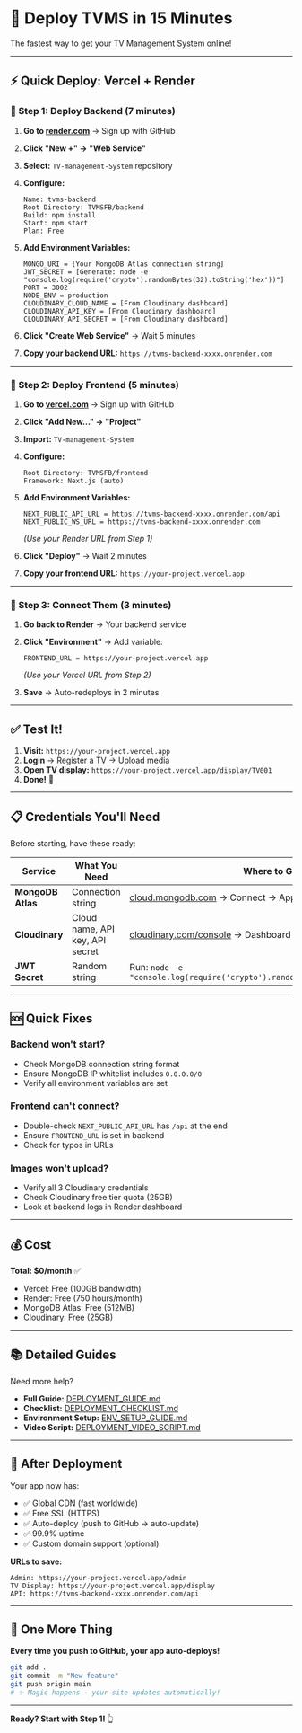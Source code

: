 # 🚀 Deploy TVMS in 15 Minutes

The fastest way to get your TV Management System online!

---

## ⚡ Quick Deploy: Vercel + Render

### 🎯 Step 1: Deploy Backend (7 minutes)

1. **Go to [render.com](https://render.com)** → Sign up with GitHub

2. **Click "New +" → "Web Service"**

3. **Select:** `TV-management-System` repository

4. **Configure:**

   ```
   Name: tvms-backend
   Root Directory: TVMSFB/backend
   Build: npm install
   Start: npm start
   Plan: Free
   ```

5. **Add Environment Variables:**

   ```
   MONGO_URI = [Your MongoDB Atlas connection string]
   JWT_SECRET = [Generate: node -e "console.log(require('crypto').randomBytes(32).toString('hex'))"]
   PORT = 3002
   NODE_ENV = production
   CLOUDINARY_CLOUD_NAME = [From Cloudinary dashboard]
   CLOUDINARY_API_KEY = [From Cloudinary dashboard]
   CLOUDINARY_API_SECRET = [From Cloudinary dashboard]
   ```

6. **Click "Create Web Service"** → Wait 5 minutes

7. **Copy your backend URL:** `https://tvms-backend-xxxx.onrender.com`

---

### 🎨 Step 2: Deploy Frontend (5 minutes)

1. **Go to [vercel.com](https://vercel.com)** → Sign up with GitHub

2. **Click "Add New..." → "Project"**

3. **Import:** `TV-management-System`

4. **Configure:**

   ```
   Root Directory: TVMSFB/frontend
   Framework: Next.js (auto)
   ```

5. **Add Environment Variables:**

   ```
   NEXT_PUBLIC_API_URL = https://tvms-backend-xxxx.onrender.com/api
   NEXT_PUBLIC_WS_URL = https://tvms-backend-xxxx.onrender.com
   ```

   _(Use your Render URL from Step 1)_

6. **Click "Deploy"** → Wait 2 minutes

7. **Copy your frontend URL:** `https://your-project.vercel.app`

---

### 🔗 Step 3: Connect Them (3 minutes)

1. **Go back to Render** → Your backend service

2. **Click "Environment"** → Add variable:

   ```
   FRONTEND_URL = https://your-project.vercel.app
   ```

   _(Use your Vercel URL from Step 2)_

3. **Save** → Auto-redeploys in 2 minutes

---

## ✅ Test It!

1. **Visit:** `https://your-project.vercel.app`
2. **Login** → Register a TV → Upload media
3. **Open TV display:** `https://your-project.vercel.app/display/TV001`
4. **Done!** 🎉

---

## 📋 Credentials You'll Need

Before starting, have these ready:

| Service           | What You Need                   | Where to Get It                                                                 |
| ----------------- | ------------------------------- | ------------------------------------------------------------------------------- |
| **MongoDB Atlas** | Connection string               | [cloud.mongodb.com](https://cloud.mongodb.com) → Connect → Application          |
| **Cloudinary**    | Cloud name, API key, API secret | [cloudinary.com/console](https://cloudinary.com/console) → Dashboard            |
| **JWT Secret**    | Random string                   | Run: `node -e "console.log(require('crypto').randomBytes(32).toString('hex'))"` |

---

## 🆘 Quick Fixes

### Backend won't start?

- Check MongoDB connection string format
- Ensure MongoDB IP whitelist includes `0.0.0.0/0`
- Verify all environment variables are set

### Frontend can't connect?

- Double-check `NEXT_PUBLIC_API_URL` has `/api` at the end
- Ensure `FRONTEND_URL` is set in backend
- Check for typos in URLs

### Images won't upload?

- Verify all 3 Cloudinary credentials
- Check Cloudinary free tier quota (25GB)
- Look at backend logs in Render dashboard

---

## 💰 Cost

**Total: $0/month** ✅

- Vercel: Free (100GB bandwidth)
- Render: Free (750 hours/month)
- MongoDB Atlas: Free (512MB)
- Cloudinary: Free (25GB)

---

## 📚 Detailed Guides

Need more help?

- **Full Guide:** [DEPLOYMENT_GUIDE.md](./DEPLOYMENT_GUIDE.md)
- **Checklist:** [DEPLOYMENT_CHECKLIST.md](./DEPLOYMENT_CHECKLIST.md)
- **Environment Setup:** [ENV_SETUP_GUIDE.md](./ENV_SETUP_GUIDE.md)
- **Video Script:** [DEPLOYMENT_VIDEO_SCRIPT.md](./DEPLOYMENT_VIDEO_SCRIPT.md)

---

## 🎯 After Deployment

Your app now has:

- ✅ Global CDN (fast worldwide)
- ✅ Free SSL (HTTPS)
- ✅ Auto-deploy (push to GitHub → auto-update)
- ✅ 99.9% uptime
- ✅ Custom domain support (optional)

**URLs to save:**

```
Admin: https://your-project.vercel.app/admin
TV Display: https://your-project.vercel.app/display
API: https://tvms-backend-xxxx.onrender.com/api
```

---

## 🚀 One More Thing

**Every time you push to GitHub, your app auto-deploys!**

```bash
git add .
git commit -m "New feature"
git push origin main
# ✨ Magic happens - your site updates automatically!
```

---

**Ready? Start with Step 1!** 👆

